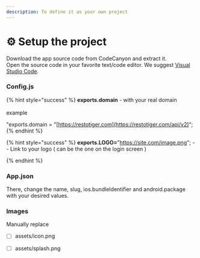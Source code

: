 ```yaml
---
description: To define it as your own project
---
```


# ⚙ Setup the project

Download the app source code from CodeCanyon and extract it.\
Open the source code in your favorite text/code editor. We suggest [Visual Studio Code](https://code.visualstudio.com).

### **Config.js**

{% hint style="success" %}
**exports.domain** - with your real domain\
\
example

"exports.domain = "[https://restotiger.com](https://restotiger.com/api/v2)";
{% endhint %}

{% hint style="success" %}
**exports.LOGO=**"https://site.com/image.png"; -- Link to your logo ( can be the one on the login screen )


{% endhint %}

### App.json

There,  change the name, slug, ios.bundleIdentifier and android.package with your desired values.

### Images

Manually replace&#x20;

* [ ] assets/icon.png
* [ ] assets/splash.png



